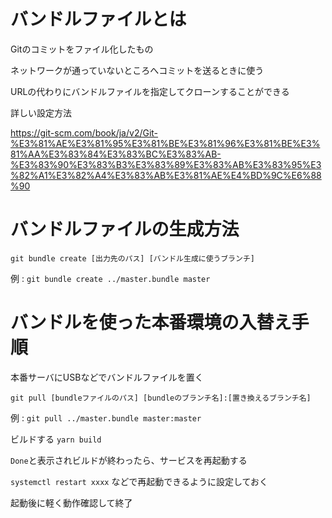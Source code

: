 # バンドルファイルとは

Gitのコミットをファイル化したもの

ネットワークが通っていないところへコミットを送るときに使う

URLの代わりにバンドルファイルを指定してクローンすることができる

詳しい設定方法 

https://git-scm.com/book/ja/v2/Git-%E3%81%AE%E3%81%95%E3%81%BE%E3%81%96%E3%81%BE%E3%81%AA%E3%83%84%E3%83%BC%E3%83%AB-%E3%83%90%E3%83%B3%E3%83%89%E3%83%AB%E3%83%95%E3%82%A1%E3%82%A4%E3%83%AB%E3%81%AE%E4%BD%9C%E6%88%90

# バンドルファイルの生成方法

`git bundle create [出力先のパス] [バンドル生成に使うブランチ]`

例 : `git bundle create ../master.bundle master`

# バンドルを使った本番環境の入替え手順

本番サーバにUSBなどでバンドルファイルを置く

`git pull [bundleファイルのパス] [bundleのブランチ名]:[置き換えるブランチ名]`

例 : `git pull ../master.bundle master:master`

ビルドする `yarn build`

`Done`と表示されビルドが終わったら、サービスを再起動する

`systemctl restart xxxx` などで再起動できるように設定しておく

起動後に軽く動作確認して終了
